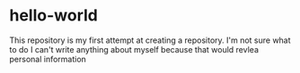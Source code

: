 # hello-world
This repository is my first attempt at creating a repository. I'm not sure what to do
I can't write anything about myself because that would revlea personal information
